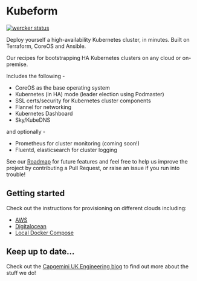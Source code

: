 Kubeform
========
[![wercker
status](https://app.wercker.com/status/d51be2fb5ae796055969b74d7924a059/s/master
"wercker
status")](https://app.wercker.com/project/bykey/d51be2fb5ae796055969b74d7924a059)

Deploy yourself a high-availability Kubernetes cluster, in minutes.
Built on Terraform, CoreOS and Ansible.

Our recipes for bootstrapping HA Kubernetes clusters on any cloud or on-premise.

Includes the following -

* CoreOS as the base operating system
* Kubernetes (in HA) mode (leader election using Podmaster)
* SSL certs/security for Kubernetes cluster components
* Flannel for networking
* Kubernetes Dashboard
* Sky/KubeDNS

and optionally -

* Prometheus for cluster monitoring (coming soon!)
* Fluentd, elasticsearch for cluster logging

See our [Roadmap](https://github.com/Capgemini/kubeform/blob/master/docs/roadmap.md) for future features and feel free to help us improve the project
by contributing a Pull Request, or raise an issue if you run into trouble!

## Getting started

Check out the instructions for provisioning on different clouds including:

* [AWS](/docs/getting-started-guides/aws/public.md)
* [Digitalocean](/docs/getting-started-guides/digitalocean.md)
* [Local Docker Compose](/docs/getting-started-guides/docker-compose.md)

## Keep up to date...

Check out the [Capgemini UK Engineering blog](http://capgemini.github.io/) to find out more about the stuff we do!
